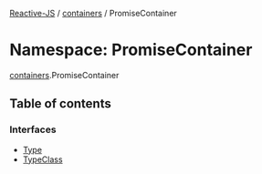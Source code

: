 [Reactive-JS](../README.md) / [containers](containers.md) / PromiseContainer

# Namespace: PromiseContainer

[containers](containers.md).PromiseContainer

## Table of contents

### Interfaces

- [Type](../interfaces/containers.PromiseContainer.Type.md)
- [TypeClass](../interfaces/containers.PromiseContainer.TypeClass.md)

